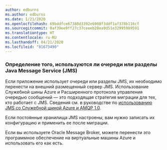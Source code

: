 ```yaml
---
author: edburns
ms.author: edburns
ms.date: 1/21/2020
ms.openlocfilehash: 69bddfce67388d3392e6908f3ddf1af378b116cf
ms.sourcegitcommit: 0af39ee9ff27c37ceeeb28ea9d51e32995989591
ms.translationtype: HT
ms.contentlocale: ru-RU
ms.lasthandoff: 04/21/2020
ms.locfileid: "81673490"
---
```

### <a name="determine-whether-java-message-service-jms-queues-or-topics-are-in-use"></a>Определение того, используются ли очереди или разделы Java Message Service (JMS)

Если приложение использует очереди или разделы JMS, их необходимо перенести на внешний размещенный сервер JMS. Использование Служебной шины Azure и Расширенного протокола управления очередью сообщений — это подходящая стратегия миграции для тех, кто работает с JMS. Сведения см. в руководстве по [использованию JMS со Служебной шиной Azure и AMQP 1.0](/azure/service-bus-messaging/service-bus-java-how-to-use-jms-api-amqp).

Если постоянные хранилища JMS настроены, вам нужно записать их конфигурацию и применить ее после миграции.

Если вы используете Oracle Message Broker, можете перенести это программное обеспечение на виртуальные машины Azure и использовать его как есть.
